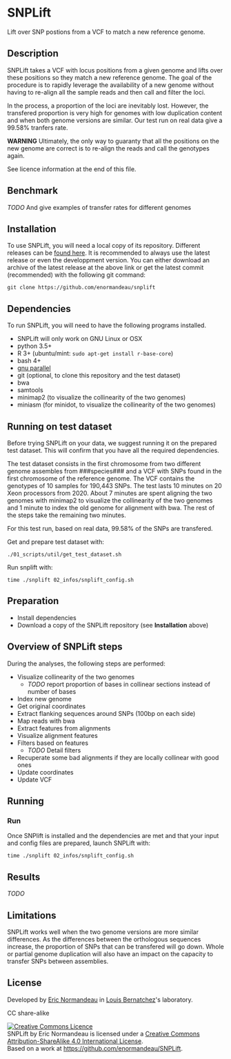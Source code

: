 # SNPLift

Lift over SNP postions from a VCF to match a new reference genome.

## Description

SNPLift takes a VCF with locus positions from a given genome and lifts over
these positions so they match a new reference genome. The goal of the procedure
is to rapidly leverage the availability of a new genome without having to
re-align all the sample reads and then call and filter the loci.

In the process, a proportion of the loci are inevitably lost. However, the
transfered proportion is very high for genomes with low duplication content and
when both genome versions are similar. Our test run on real data give a 99.58%
tranfers rate.

**WARNING** Ultimately, the only way to guaranty that all the positions on the
new genome are correct is to re-align the reads and call the genotypes again.

See licence information at the end of this file.

## Benchmark
*TODO* And give examples of transfer rates for different genomes

## Installation

To use SNPLift, you will need a local copy of its repository. Different
releases can be [found here](https://github.com/enormandeau/SNPLift/releases).
It is recommended to always use the latest release or even the developpment
version. You can either download an archive of the latest release at the above
link or get the latest commit (recommended) with the following git command:

```
git clone https://github.com/enormandeau/snplift
```

## Dependencies

To run SNPLift, you will need to have the following programs installed.

- SNPLift will only work on GNU Linux or OSX
- python 3.5+
- R 3+ (ubuntu/mint: `sudo apt-get install r-base-core`)
- bash 4+
- [gnu parallel](https://www.gnu.org/software/parallel/)
- git (optional, to clone this repository and the test dataset)
- bwa
- samtools
- minimap2 (to visualize the collinearity of the two genomes)
- miniasm (for minidot, to visualize the collinearity of the two genomes)

## Running on test dataset
Before trying SNPLift on your data, we suggest running it on the prepared test
dataset. This will confirm that you have all the required dependencies.

The test dataset consists in the first chromosome from two different genome
assembles from ###species### and a VCF with SNPs found in the first chromosome
of the reference genome. The VCF contains the genotypes of 10 samples for
190,443 SNPs. The test lasts 10 minutes on 20 Xeon processors from 2020. About
7 minutes are spent aligning the two genomes with minimap2 to visualize the
collinearity of the two genomes and 1 minute to index the old genome for
alignment with bwa. The rest of the steps take the remaining two minutes.

For this test run, based on real data, 99.58% of the SNPs are transfered.

Get and prepare test dataset with:
```
./01_scripts/util/get_test_dataset.sh
```

Run snplift with:
```
time ./snplift 02_infos/snplift_config.sh
```

## Preparation

- Install dependencies
- Download a copy of the SNPLift repository (see **Installation** above)

## Overview of SNPLift steps

During the analyses, the following steps are performed:

- Visualize collinearity of the two genomes
  - *TODO* report proportion of bases in collinear sections instead of number of bases
- Index new genome
- Get original coordinates
- Extract flanking sequences around SNPs (100bp on each side)
- Map reads with bwa
- Extract features from alignments
- Visualize alignment features
- Filters based on features
  - *TODO* Detail filters
- Recuperate some bad alignments if they are locally collinear with good ones
- Update coordinates
- Update VCF

## Running

### Run
Once SNPlift is installed and the dependencies are met and that your input and
config files are prepared, launch SNPLift with:

```
time ./snplift 02_infos/snplift_config.sh
```

## Results
*TODO*

## Limitations
SNPLift works well when the two genome versions are more similar differences.
As the differences between the orthologous sequences increase, the proportion
of SNPs that can be transfered will go down. Whole or partial genome
duplication will also have an impact on the capacity to transfer SNPs between
assemblies.

## License

Developed by [Eric Normandeau](https://github.com/enormandeau) in
[Louis Bernatchez](http://www.bio.ulaval.ca/louisbernatchez/presentation.htm)'s
laboratory.

CC share-alike

<a rel="license" href="http://creativecommons.org/licenses/by-sa/4.0/"><img alt="Creative Commons Licence" style="border-width:0" src="https://i.creativecommons.org/l/by-sa/4.0/88x31.png" /></a><br /><span xmlns:dct="http://purl.org/dc/terms/" property="dct:title">SNPLift</span> by <span xmlns:cc="http://creativecommons.org/ns#" property="cc:attributionName">Eric Normandeau</span> is licensed under a <a rel="license" href="http://creativecommons.org/licenses/by-sa/4.0/">Creative Commons Attribution-ShareAlike 4.0 International License</a>.<br />Based on a work at <a xmlns:dct="http://purl.org/dc/terms/" href="https://github.com/enormandeau/SNPLift" rel="dct:source">https://github.com/enormandeau/SNPLift</a>.
